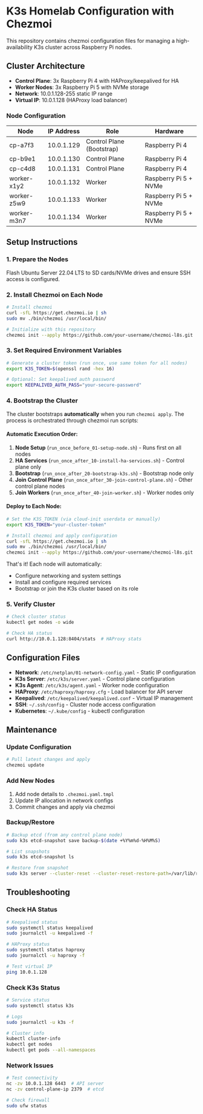 # K3s Homelab Configuration with Chezmoi

This repository contains chezmoi configuration files for managing a high-availability K3s cluster across Raspberry Pi nodes.

## Cluster Architecture

- **Control Plane**: 3x Raspberry Pi 4 with HAProxy/keepalived for HA
- **Worker Nodes**: 3x Raspberry Pi 5 with NVMe storage
- **Network**: 10.0.1.128-255 static IP range
- **Virtual IP**: 10.0.1.128 (HAProxy load balancer)

### Node Configuration

| Node | IP Address | Role | Hardware |
|------|------------|------|----------|
| cp-a7f3 | 10.0.1.129 | Control Plane (Bootstrap) | Raspberry Pi 4 |
| cp-b9e1 | 10.0.1.130 | Control Plane | Raspberry Pi 4 |
| cp-c4d8 | 10.0.1.131 | Control Plane | Raspberry Pi 4 |
| worker-x1y2 | 10.0.1.132 | Worker | Raspberry Pi 5 + NVMe |
| worker-z5w9 | 10.0.1.133 | Worker | Raspberry Pi 5 + NVMe |
| worker-m3n7 | 10.0.1.134 | Worker | Raspberry Pi 5 + NVMe |

## Setup Instructions

### 1. Prepare the Nodes

Flash Ubuntu Server 22.04 LTS to SD cards/NVMe drives and ensure SSH access is configured.

### 2. Install Chezmoi on Each Node

```bash
# Install chezmoi
curl -sfL https://get.chezmoi.io | sh
sudo mv ./bin/chezmoi /usr/local/bin/

# Initialize with this repository
chezmoi init --apply https://github.com/your-username/chezmoi-l8s.git
```

### 3. Set Required Environment Variables

```bash
# Generate a cluster token (run once, use same token for all nodes)
export K3S_TOKEN=$(openssl rand -hex 16)

# Optional: Set keepalived auth password
export KEEPALIVED_AUTH_PASS="your-secure-password"
```

### 4. Bootstrap the Cluster

The cluster bootstraps **automatically** when you run `chezmoi apply`. The process is orchestrated through chezmoi run scripts:

#### Automatic Execution Order:
1. **Node Setup** (`run_once_before_01-setup-node.sh`) - Runs first on all nodes
2. **HA Services** (`run_once_after_10-install-ha-services.sh`) - Control plane only
3. **Bootstrap** (`run_once_after_20-bootstrap-k3s.sh`) - Bootstrap node only
4. **Join Control Plane** (`run_once_after_30-join-control-plane.sh`) - Other control plane nodes
5. **Join Workers** (`run_once_after_40-join-worker.sh`) - Worker nodes only

#### Deploy to Each Node:
```bash
# Set the K3S_TOKEN (via cloud-init userdata or manually)
export K3S_TOKEN="your-cluster-token"

# Install chezmoi and apply configuration
curl -sfL https://get.chezmoi.io | sh
sudo mv ./bin/chezmoi /usr/local/bin/
chezmoi init --apply https://github.com/your-username/chezmoi-l8s.git
```

That's it! Each node will automatically:
- Configure networking and system settings
- Install and configure required services
- Bootstrap or join the K3s cluster based on its role

### 5. Verify Cluster

```bash
# Check cluster status
kubectl get nodes -o wide

# Check HA status
curl http://10.0.1.128:8404/stats  # HAProxy stats
```

## Configuration Files

- **Network**: `/etc/netplan/01-network-config.yaml` - Static IP configuration
- **K3s Server**: `/etc/k3s/server.yaml` - Control plane configuration
- **K3s Agent**: `/etc/k3s/agent.yaml` - Worker node configuration
- **HAProxy**: `/etc/haproxy/haproxy.cfg` - Load balancer for API server
- **Keepalived**: `/etc/keepalived/keepalived.conf` - Virtual IP management
- **SSH**: `~/.ssh/config` - Cluster node access configuration
- **Kubernetes**: `~/.kube/config` - kubectl configuration

## Maintenance

### Update Configuration
```bash
# Pull latest changes and apply
chezmoi update
```

### Add New Nodes
1. Add node details to `.chezmoi.yaml.tmpl`
2. Update IP allocation in network configs
3. Commit changes and apply via chezmoi

### Backup/Restore
```bash
# Backup etcd (from any control plane node)
sudo k3s etcd-snapshot save backup-$(date +%Y%m%d-%H%M%S)

# List snapshots
sudo k3s etcd-snapshot ls

# Restore from snapshot
sudo k3s server --cluster-reset --cluster-reset-restore-path=/var/lib/rancher/k3s/server/db/snapshots/backup-file
```

## Troubleshooting

### Check HA Status
```bash
# Keepalived status
sudo systemctl status keepalived
sudo journalctl -u keepalived -f

# HAProxy status
sudo systemctl status haproxy
sudo journalctl -u haproxy -f

# Test virtual IP
ping 10.0.1.128
```

### Check K3s Status
```bash
# Service status
sudo systemctl status k3s

# Logs
sudo journalctl -u k3s -f

# Cluster info
kubectl cluster-info
kubectl get nodes
kubectl get pods --all-namespaces
```

### Network Issues
```bash
# Test connectivity
nc -zv 10.0.1.128 6443  # API server
nc -zv control-plane-ip 2379  # etcd

# Check firewall
sudo ufw status
```
